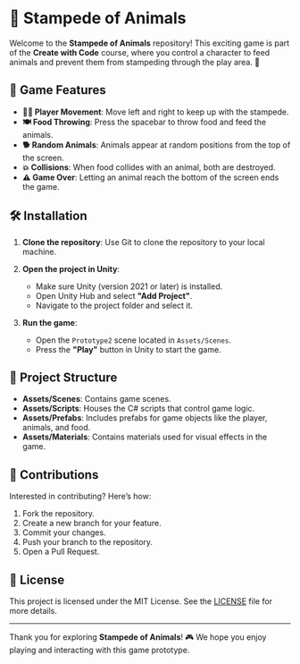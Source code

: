 # 🦓 Stampede of Animals

Welcome to the **Stampede of Animals** repository! This exciting game is part of the **Create with Code** course, where you control a character to feed animals and prevent them from stampeding through the play area. 🐾

## 🌟 Game Features

- **🚶‍♂️ Player Movement**: Move left and right to keep up with the stampede.
- **🍽️ Food Throwing**: Press the spacebar to throw food and feed the animals.
- **🐕 Random Animals**: Animals appear at random positions from the top of the screen.
- **💥 Collisions**: When food collides with an animal, both are destroyed.
- **⚠️ Game Over**: Letting an animal reach the bottom of the screen ends the game.

## 🛠️ Installation

1. **Clone the repository**: Use Git to clone the repository to your local machine.

2. **Open the project in Unity**:
   - Make sure Unity (version 2021 or later) is installed.
   - Open Unity Hub and select **"Add Project"**.
   - Navigate to the project folder and select it.

3. **Run the game**:
   - Open the `Prototype2` scene located in `Assets/Scenes`.
   - Press the **"Play"** button in Unity to start the game.

## 📂 Project Structure

- **Assets/Scenes**: Contains game scenes.
- **Assets/Scripts**: Houses the C# scripts that control game logic.
- **Assets/Prefabs**: Includes prefabs for game objects like the player, animals, and food.
- **Assets/Materials**: Contains materials used for visual effects in the game.

## 🤝 Contributions

Interested in contributing? Here’s how:

1. Fork the repository.
2. Create a new branch for your feature.
3. Commit your changes.
4. Push your branch to the repository.
5. Open a Pull Request.

## 📜 License

This project is licensed under the MIT License. See the [LICENSE](LICENSE) file for more details.

---

Thank you for exploring **Stampede of Animals**! 🎮 We hope you enjoy playing and interacting with this game prototype.
